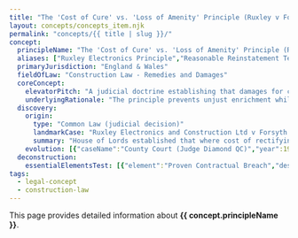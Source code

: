 ```yaml
---
title: "The 'Cost of Cure' vs. 'Loss of Amenity' Principle (Ruxley v Forsyth)"
layout: concepts/concepts_item.njk
permalink: "concepts/{{ title | slug }}/"
concept:
  principleName: "The 'Cost of Cure' vs. 'Loss of Amenity' Principle (Ruxley v Forsyth)"
  aliases: ["Ruxley Electronics Principle","Reasonable Reinstatement Test","Proportionality in Damages Principle","Consumer Surplus Compensation"]
  primaryJurisdiction: "England & Wales"
  fieldOfLaw: "Construction Law - Remedies and Damages"
  coreConcept:
    elevatorPitch: "A judicial doctrine establishing that damages for construction defects should be measured by cost of cure only where reinstatement is reasonable and proportionate; where cure costs are disproportionate to the benefit gained, courts may award modest damages for loss of amenity instead."
    underlyingRationale: "The principle prevents unjust enrichment while recognizing that contractual promises have value beyond mere financial enhancement. It balances the fundamental rule that damages should put the innocent party in the position they would have been in had the contract been performed, against the need for proportionate and reasonable remedies."
  discovery:
    origin:
      type: "Common Law (judicial decision)"
      landmarkCase: "Ruxley Electronics and Construction Ltd v Forsyth [1996] AC 344 (HL)"
      summary: "House of Lords established that where cost of rectifying construction defects is wholly disproportionate to any benefit obtained, courts should award damages for loss of amenity rather than full reinstatement costs, even where no diminution in value can be proven."
    evolution: [{"caseName":"County Court (Judge Diamond QC)","year":1993,"contribution":"Original trial judge awarded £2,500 for loss of amenity rather than £21,560 reinstatement costs for swimming pool depth shortfall, establishing precedent for reasonable approach to construction damages."},{"caseName":"Court of Appeal reversal","year":1994,"contribution":"Court of Appeal initially overturned trial decision, holding that damages should automatically equal cost of cure where contract not performed as agreed, demonstrating tensions in damages principles."},{"caseName":"Farley v Skinner [2001] UKHL 49","year":2001,"contribution":"House of Lords extended Ruxley principles to surveyor negligence, confirming availability of damages for non-pecuniary loss where parties contemplated peace of mind as contractual objective."}]
  deconstruction:
    essentialElementsTest: [{"element":"Proven Contractual Breach","description":"There must be established breach of contract where performance differs from contractual specifications, even if the difference does not affect functionality or value."},{"element":"Disproportionate Reinstatement Cost","description":"The cost of rectifying the defect must be wholly disproportionate to any prospective benefit the claimant would obtain from reinstatement work."},{"element":"Substantial Achievement of Purpose","description":"The contractual objective must have been achieved to a substantial extent, with the defect being relatively minor in the context of overall performance."},{"element":"Consumer Surplus Recognition","description":"The claimant must have suffered some loss of enjoyment, satisfaction, or amenity that justifies compensation beyond nominal damages."}]
tags: 
  - legal-concept
  - construction-law
---
```


This page provides detailed information about **{{ concept.principleName }}**.
